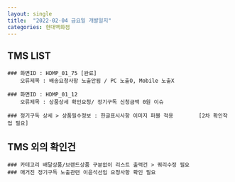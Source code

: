 ```yaml
---
layout: single
title:  "2022-02-04 금요일 개발일지"
categories: 현대백화점
---
```

## TMS LIST

    ### 화면ID : HDMP_01_75 [완료]
        오류제목 : 배송요청사항 노출안됨 / PC 노출O, Mobile 노출X
    
    ### 화면ID : HDMP_01_12
        오류제목 : 상품상세 확인요청/ 정기구독 신청금액 0원 이슈

    ### 정기구독 상세 > 상품필수정보 : 한글표시사항 이미지 퍼블 적용        [2차 확인작업 필요]
## TMS 외의 확인건

    
    ### 카테고리 배달상품/브랜드상품 구분없이 리스트 출력건 > 쿼리수정 필요
    ### 매거진 정기구독 노출관련 이윤석선임 요청사항 확인 필요 

